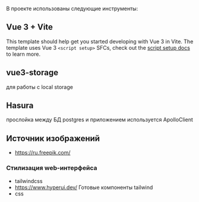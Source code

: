 В проекте использованы следующие инструменты:
## Vue 3 + Vite
This template should help get you started developing with Vue 3 in Vite. The template uses Vue 3 `<script setup>` SFCs, check out the [script setup docs](https://v3.vuejs.org/api/sfc-script-setup.html#sfc-script-setup) to learn more.

## vue3-storage
для работы с local storage

## Hasura
прослойка между БД postgres и приложением
используется ApolloClient

## Источник изображений
- https://ru.freepik.com/

### Стилизация web-интерфейса
- tailwindcss
- https://www.hyperui.dev/ Готовые компоненты tailwind
- css
